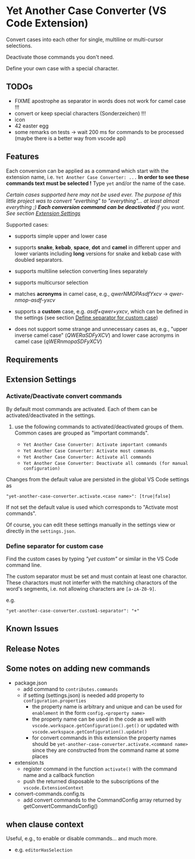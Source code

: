 # Yet Another Case Converter (VS Code Extension)

Convert cases into each other for single, multiline or multi-cursor selections.

Deactivate those commands you don't need.

Define your own case with a special character.


## TODOs

* FIXME apostrophe as separator in words does not work for camel case !!!
* convert or keep special characters (Sonderzeichen) !!!
* icon
* 42 easter egg
* some remarks on tests -> wait 200 ms for commands to be processed (maybe there is a better way from vscode api)


## Features

Each conversion can be applied as a command which start with the extension name, i.e. `Yet Another Case Converter: ...` **In order to see these commands text must be selected !** Type `yet` and/or the name of the case.

*Certain cases supported here may not be used ever. The purpose of this little project was to convert "everthing" to "everything"... at least almost everything ;) **Each conversion command can be deactivated** if you want. See section [Extension Settings](#extension-settings)*

Supported cases:
- supports simple upper and lower case

- supports **snake**, **kebab**, **space**, **dot** and **camel** in different upper and lower variants including **long** versions for snake and kebab case with doubled separators.

- supports multiline selection converting lines separately

- supports multicursor selection

- matches **acronyms** in camel case, e.g., *qwerNMOPAsdfYxcv* -> *qwer-nmop-asdf-yxcv*

- supports a **custom** case, e.g. *asdf+qwer+yxcv*, which can be defined in the settings (see section [Define separator for custom case](#define-separator-for-custom-case))

- does not support some strange and unnecessary cases as, e.g.,  "upper inverse camel case" (*QWERaSDFyXCV*) and lower case acronyms in camel case (*qWERnmopaSDFyXCV*)


## Requirements


## Extension Settings

### Activate/Deactivate convert commands

By default most commands are activated. Each of them can be activated/deactivated in the settings.

1) use the following commands to activated/deactivated groups of them. Common cases are grouped as "important commands".

    * `Yet Another Case Converter: Activate important commands`
    * `Yet Another Case Converter: Activate most commands`
    * `Yet Another Case Converter: Activate all commands`
    * `Yet Another Case Converter: Deactivate all commands (for manual configuration)`

Changes from the default value are persisted in the global VS Code settings as

    "yet-another-case-converter.activate.<case name>": [true|false]

If not set the default value is used which corresponds to "Activate most commands".

Of course, you can edit these settings manually in the settings view or directly in the `settings.json`.


### Define separator for custom case

Find the custom cases by typing *"yet custom"* or similar in the VS Code command line.

The custom separator must be set and must contain at least one charactor. These charactors must not interfer with the matching charactors of the word's segments, i.e. not allowing characters are `[a-zA-Z0-9]`.

e.g.

    "yet-another-case-converter.custom1-separator": "+"


## Known Issues

## Release Notes


## Some notes on adding new commands

* package.json
    * add command to `contributes.commands`
    * if setting (settings.json) is needed add property to `configuration.properties`
        * the property name is arbitrary and unique and can be used for `enablement` in the form `config.<property name>`
        * the property name can be used in the code as well with `vscode.workspace.getConfiguration().get()` or updated with `vscode.workspace.getConfiguration().update()`
        * for convert commands in this extension the property names should be `yet-another-case-converter.activate.<command name>` since they are constructed from the command name at some places
* extension.ts
    * register command in the function `activate()` with the command name and a callback function
    * push the returned disposable to the subscriptions of the `vscode.ExtensionContext`
* convert-commands.config.ts
    * add convert commands to the CommandConfig array returned by getConvertCommandsConfig()


## when clause context

Useful, e.g., to enable or disable commands... and much more.

* e.g. `editorHasSelection`
